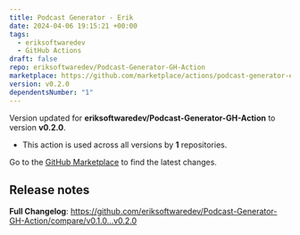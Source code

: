 ```yaml
---
title: Podcast Generator - Erik
date: 2024-04-06 19:15:21 +00:00
tags:
  - eriksoftwaredev
  - GitHub Actions
draft: false
repo: eriksoftwaredev/Podcast-Generator-GH-Action
marketplace: https://github.com/marketplace/actions/podcast-generator-erik
version: v0.2.0
dependentsNumber: "1"
---
```



Version updated for **eriksoftwaredev/Podcast-Generator-GH-Action** to version **v0.2.0**.
- This action is used across all versions by **1** repositories.

Go to the [GitHub Marketplace](https://github.com/marketplace/actions/podcast-generator-erik) to find the latest changes.

## Release notes

**Full Changelog**: https://github.com/eriksoftwaredev/Podcast-Generator-GH-Action/compare/v0.1.0...v0.2.0
